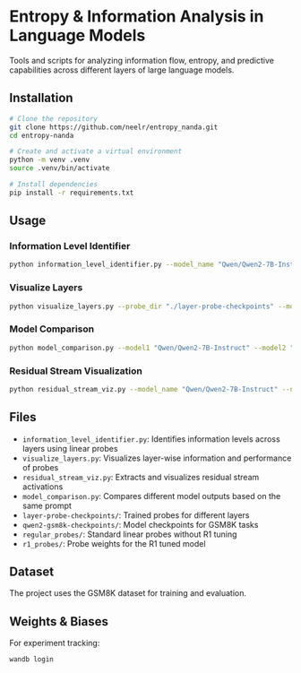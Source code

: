 # Entropy & Information Analysis in Language Models

Tools and scripts for analyzing information flow, entropy, and predictive capabilities across different layers of large language models.

## Installation

```bash
# Clone the repository
git clone https://github.com/neelr/entropy_nanda.git
cd entropy-nanda

# Create and activate a virtual environment
python -m venv .venv
source .venv/bin/activate 

# Install dependencies
pip install -r requirements.txt
```

## Usage

### Information Level Identifier
```bash
python information_level_identifier.py --model_name "Qwen/Qwen2-7B-Instruct" --batch_size 64 --learning_rate 5e-4 --num_epochs 1
```

### Visualize Layers
```bash
python visualize_layers.py --probe_dir "./layer-probe-checkpoints" --model_name "deepseek-ai/DeepSeek-R1-Distill-Qwen-7B" --num_examples 100
```

### Model Comparison
```bash
python model_comparison.py --model1 "Qwen/Qwen2-7B-Instruct" --model2 "deepseek-ai/DeepSeek-R1-Distill-Qwen-7B"
```

### Residual Stream Visualization
```bash
python residual_stream_viz.py --model_name "Qwen/Qwen2-7B-Instruct" --num_examples 50
```

## Files

- `information_level_identifier.py`: Identifies information levels across layers using linear probes
- `visualize_layers.py`: Visualizes layer-wise information and performance of probes
- `residual_stream_viz.py`: Extracts and visualizes residual stream activations
- `model_comparison.py`: Compares different model outputs based on the same prompt
- `layer-probe-checkpoints/`: Trained probes for different layers
- `qwen2-gsm8k-checkpoints/`: Model checkpoints for GSM8K tasks
- `regular_probes/`: Standard linear probes without R1 tuning
- `r1_probes/`: Probe weights for the R1 tuned model

## Dataset

The project uses the GSM8K dataset for training and evaluation.

## Weights & Biases 

For experiment tracking:
```bash
wandb login
``` 
